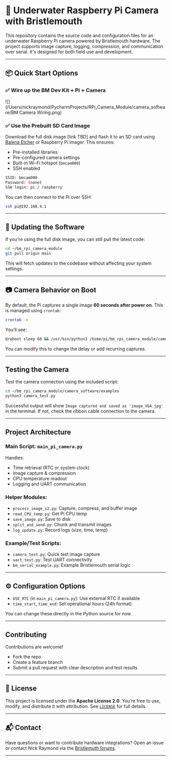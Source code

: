 # 🐠 Underwater Raspberry Pi Camera with Bristlemouth

This repository contains the source code and configuration files for an underwater Raspberry Pi camera powered by Bristlemouth hardware. The project supports image capture, logging, compression, and communication over serial. It's designed for both field use and development.

---

## 📦 Quick Start Options

### ✅ Wire up the BM Dev Kit + Pi + Camera
![](/Users/nickraymond/PycharmProjects/RPi_Camera_Module/camera_software/BM Camera Wiring.png)

### ✅ Use the Prebuilt SD Card Image 

Download the full disk image [link TBD] and flash it to an SD card using [Balena Etcher](https://etcher.balena.io/) or Raspberry Pi Imager. This ensures:

- Pre-installed libraries
- Pre-configured camera settings
- Built-in Wi-Fi hotspot (`bmcam000`)
- SSH enabled

```bash
SSID: bmcam000
Password: (none)
SSH login: pi / raspberry
```

You can then connect to the Pi over SSH:
```bash
ssh pi@192.168.4.1
```

---

## 🔄 Updating the Software

If you're using the full disk image, you can still pull the latest code:

```bash
cd ~/bm_rpi_camera_module
git pull origin main
```

This will fetch updates to the codebase without affecting your system settings.

---

## 📷 Camera Behavior on Boot

By default, the Pi captures a single image **60 seconds after power on**. This is managed using `crontab`:

```bash
crontab -e
```

You’ll see:
```bash
@reboot sleep 60 && /usr/bin/python3 /home/pi/bm_rpi_camera_module/camera_software/main_pi_camera.py
```

You can modify this to change the delay or add recurring captures.

---

## Testing the Camera

Test the camera connection using the included script:

```bash
cd ~/bm_rpi_camera_module/camera_software/examples
python3 camera_test.py
```

Successful output will show `Image captured and saved as 'image_VGA.jpg'` in the terminal. If not, check the ribbon cable connection to the camera.

---

## Project Architecture

### Main Script: `main_pi_camera.py`
Handles:
- Time retrieval (RTC or system clock)
- Image capture & compression
- CPU temperature readout
- Logging and UART communication

### Helper Modules:
- `process_image_v2.py`: Capture, compress, and buffer image
- `read_CPU_temp.py`: Get Pi CPU temp
- `save_image.py`: Save to disk
- `split_and_send.py`: Chunk and transmit images
- `log_update.py`: Record logs (size, time, temp)

### Example/Test Scripts:
- `camera_test.py`: Quick test image capture
- `uart_test.py`: Test UART connectivity
- `bm_serial_example.py`: Example Bristlemouth serial logic

---

## ⚙️ Configuration Options

- `USE_RTC` (in `main_pi_camera.py`): Use external RTC if available
- `time_start`, `time_end`: Set operational hours (24h format)

You can change these directly in the Python source for now.

---

## Contributing

Contributions are welcome!

- Fork the repo
- Create a feature branch
- Submit a pull request with clear description and test results

---

## 📄 License

This project is licensed under the **Apache License 2.0**. You’re free to use, modify, and distribute it with attribution. See [`LICENSE`](LICENSE) for full details.

---

## 📬 Contact

Have questions or want to contribute hardware integrations? Open an issue or contact Nick Raymond via the [Bristlemuth forums](https://bristlemouth.discourse.group/).

---

